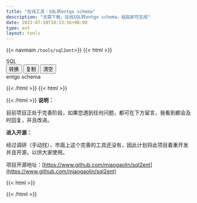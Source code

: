 ```yaml
---
title: "在线工具：SQL转entgo schema"
description: "无需下载，在线SQL转entgo schema，粘贴即可生成"
date: 2021-07-20T10:53:56+08:00
type: ext
layout: tools
---
```

{{< navmain `/tools/sql2ent`>}}
{{< html >}}
<div class="row"> 
  <div class="t-editarea col-lg-5 col-md-12" onpaste="setTimeout(convert,1)"> 
    <label class="col-form-label"> SQL </label> 
    <div id="input" class="t-textarea fullHeight fixed-size"></div> 
  </div>
  <div class="t-btn col-lg-1 col-md-12">
    <button class="btn"  id="btnExpan"> 转换 </button>
    <button class="btn btn-default" data-clipboard-action="copy" data-clipboard-target="#output"> 复制 </button>
    <button class="btn btn-default" onclick="cleanup()"> 清空 </button>

  </div> 
  <div class="t-editarea col-lg-6 col-md-12"> 
    <label class="col-form-label"> entgo schema</label>
    <div class="t-textarea fullHeight fixed-size" id="output"></div> 
</div>

  <script src="https://cdn.bootcss.com/clipboard.js/2.0.4/clipboard.min.js">
	</script> 
  <script src="/js/jquery.js"></script>
  <script src="/js/tools.js"></script>
  <script src="/layer/layer.js"></script>
  <script>
    document.getElementById("btnExpan").onclick = function() {
      convert()
    }

    let input = new highlight(
      document.getElementById("input"), 
      "sql", 
      initSQl
    )

    let output = new highlight(
      document.getElementById("output"), 
      "go", 
      '等待转化结果...'
    )
    
    function convert() {
      let sql = input.getValue()
      if (sql != "") {
        $.ajax({
          url: "/api/sql2ent",
          type: "post",
          data: {
            ddl: sql
          },
          success: function(res) {
            if (res.error != "") {
              layer.alert(res.error)
            } else {
              output.setValue(res.data)
            }
          } 
        })
      }
    }
    convert()
    listenMode(input, output)
	</script>
  {{< /html >}}
  {{< html >}}<div class="tool-info">{{< /html >}}
**说明：**
  
目前项目正处于完善阶段，如果您遇到任何问题，都可在下方留言，我看到都会及时回复，并且改进。


**进入开源：**

经过调研（手动找），市面上这个完善的工具还没有，因此计划将此项目着重开发并且开源，以供大家使用。

项目开源地址：[https://www.github.com/miaogaolin/sql2ent](https://www.github.com/miaogaolin/sql2ent)

{{< html >}}</div>{{< /html >}}
